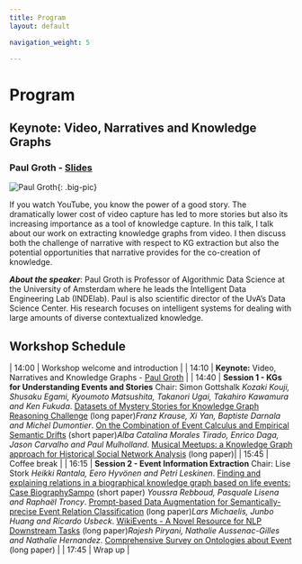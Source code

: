 ```yaml
---
title: Program
layout: default

navigation_weight: 5

---
```


# Program

## Keynote: Video, Narratives and Knowledge Graphs
### Paul Groth - [Slides](https://drive.google.com/file/d/1N1L9ePbaVGvyKlpEIlnRWf1vLnXUZON0/view?usp=sharing)


![Paul Groth](https://www.uva.nl/binaries/_ht_1627462367096/medium/content/gallery/personen/g/r/01-groth-paul-hoogleraar-fnwi-foto.gillissen0gmail.com-img_4578.jpg
){: .big-pic}



If you watch YouTube, you know the power of a good story. The dramatically lower cost of video capture has led to more stories but also its increasing importance as a tool of knowledge capture. In this talk, I talk about our work on extracting knowledge graphs from video. I then discuss both the challenge of narrative with respect to KG extraction but also the potential opportunities that narrative provides for the co-creation of knowledge.

**_About the speaker_**: Paul Groth is Professor of Algorithmic Data Science at the University of Amsterdam where he leads the Intelligent Data Engineering Lab (INDElab). Paul is also scientific director of the UvA’s Data Science Center. His research focuses on intelligent systems for dealing with large amounts of diverse contextualized knowledge.


## Workshop Schedule

<div markdown="1" class="program">

| 14:00 | Workshop welcome and introduction	|
| 14:10 | **Keynote:** Video, Narratives and Knowledge Graphs - [Paul Groth](https://pgroth.com/) |
| 14:40	|	**Session 1 - KGs for Understanding Events and Stories** Chair: Simon Gottshalk	<span>_Kozaki Kouji, Shusaku Egami, Kyoumoto Matsushita, Takanori Ugai, Takahiro Kawamura and Ken Fukuda_. [Datasets of Mystery Stories for Knowledge Graph Reasoning Challenge](https://drive.google.com/file/d/1Jwu6QGn6YgfuwCDcUinzpCyWxZSSPxFq/view?usp=sharing) (long paper)</span><span>_Franz Krause, Xi Yan, Baptiste Darnala and Michel Dumontier_. [On the Combination of Event Calculus and Empirical Semantic Drifts](https://drive.google.com/file/d/1IzDCDo4Lc9PGXFeCsgM10WD204mZoB7Q/view?usp=sharing) (short paper)</span><span>_Alba Catalina Morales Tirado, Enrico Daga, Jason Carvalho and Paul Mulholland_. [Musical Meetups: a Knowledge Graph approach for Historical Social Network Analysis](https://drive.google.com/file/d/1JKNVRHBMDQfbn_UvpR6U85sRqvtJE2I3/view?usp=sharing) (long paper)</span>|
| 15:45 | Coffee break |
| 16:15 | **Session 2 - Event Information Extraction**	Chair: Lise Stork <span> _Heikki Rantala, Eero Hyvönen and Petri Leskinen_. [Finding and explaining relations in a biographical knowledge graph based on life events: Case BiographySampo](https://drive.google.com/file/d/1IikXlR35Kr_WRqiQn6WgAjJR22CgocO1/view?usp=sharing) (short paper) </span><span>_Youssra Rebboud, Pasquale Lisena and Raphaël Troncy_. [Prompt-based Data Augmentation for Semantically-precise Event Relation Classification](https://drive.google.com/file/d/1JrFhI2ULGisPZ46ZcjH3EqVW8qunlzWe/view?usp=sharings) (long paper)</span><span>_Lars Michaelis, Junbo Huang and Ricardo Usbeck_. [WikiEvents - A Novel Resource for NLP Downstream Tasks](https://drive.google.com/file/d/1JFmbsAj4YbQRLWRBV-zfUj6URrEBPreD/view?usp=sharing) (long paper)</span><span>_Rajesh Piryani, Nathalie Aussenac-Gilles and Nathalie Hernandez_. [Comprehensive Survey on Ontologies about Event](https://drive.google.com/file/d/1MQzwoMom7MEYrNXZjWBUgBwnuqSW64Df/view?usp=sharing) (long paper)</span> |
| 17:45 | Wrap up |

</div>